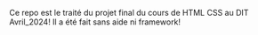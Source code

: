 Ce repo est le traité du projet final du cours de HTML CSS au DIT Avril_2024!
Il a été fait sans aide ni framework!
